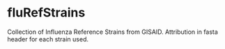# fluRefStrains
Collection of Influenza Reference Strains from GISAID.
Attribution in fasta header for each strain used. 
